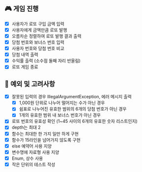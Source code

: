 ## 🎮 게임 진행

- [x] 사용자가 로또 구입 금액 입력
- [x] 사용자에게 금액만큼 로또 발행
- [x] 오름차순 정렬하여 로또 발행 결과 출력
- [x] 당첨 번호와 보너스 번호 입력
- [x] 사용자 번호와 당첨 번호 비교
- [x] 당첨 내역 출력
- [x] 수익률 출력 (소수점 둘째 자리 반올림)
- [x] 로또 게임 종료

## 🎲 예외 및 고려사항

- [x] 잘못된 입력의 경우 IllegalArgumentException, 에러 메시지 출력
    - [x] 1,000원 단위로 나누어 떨어지는 수가 아닌 경우
    - [x] 쉼표로 나누어진 유효한 범위의 6개의 당첨 번호가 아닌 경우
    - [x] 1개의 유효한 범위 내 보너스 번호가 아닌 경우
- [x] 로또 번호의 유효성 확인 (1~45 사이의 6개의 유효한 숫자 리스트인지)
- [x] depth는 최대 2
- [x] 함수는 최대한 한 가지 일만 하게 구현
- [x] 함수가 15라인을 넘어가지 않도록 구현
- [x] else 예약어 사용 지양
- [x] 변수명에 자료형 사용 지양
- [x] Enum, 상수 사용
- [x] 작은 단위의 테스트 작성